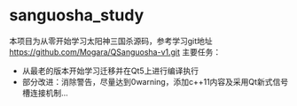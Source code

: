# sanguosha_study
本项目为从零开始学习太阳神三国杀源码，参考学习git地址 https://github.com/Mogara/QSanguosha-v1.git
主要任务：
* 从最老的版本开始学习迁移并在Qt5上进行编译执行
* 部分改进：消除警告，尽量达到0warning，添加c++11内容及采用Qt新式信号槽连接机制...
